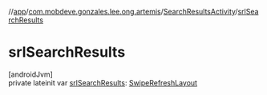 //[app](../../../index.md)/[com.mobdeve.gonzales.lee.ong.artemis](../index.md)/[SearchResultsActivity](index.md)/[srlSearchResults](srl-search-results.md)

# srlSearchResults

[androidJvm]\
private lateinit var [srlSearchResults](srl-search-results.md): [SwipeRefreshLayout](https://developer.android.com/reference/kotlin/androidx/swiperefreshlayout/widget/SwipeRefreshLayout.html)
